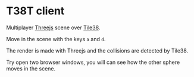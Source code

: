 # T38T client

Multiplayer [Threejs][threejs] scene over [Tile38][tile38].

Move in the scene with the keys `a` and `d`.

The render is made with Threejs and the collisions are detected by Tile38.

Try open two browser windows, you will can see how the other sphere moves in the scene.

[threejs]: https://threejs.org/
[tile38]: http://tile38.com
